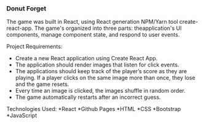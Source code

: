<h3>Donut Forget</h3>

The game was built in React, using React generation NPM/Yarn tool create-react-app. The game's organized into three parts: theapplication's UI components, manage component state, and respond to user events.

Project Requirements:
* Create a new React application using Create React App.
* The application should render images that listen for click events.
* The applications should keep track of the player’s score as they are playing. If a player clicks on the same image more than once, they lose and the game resets.
* Every time an image is clicked, the images shuffle in random order.
* The game automatically restarts after an incorrect guess.

Technologies Used:
*React
*Github Pages
*HTML
*CSS
*Bootstrap
*JavaScript
